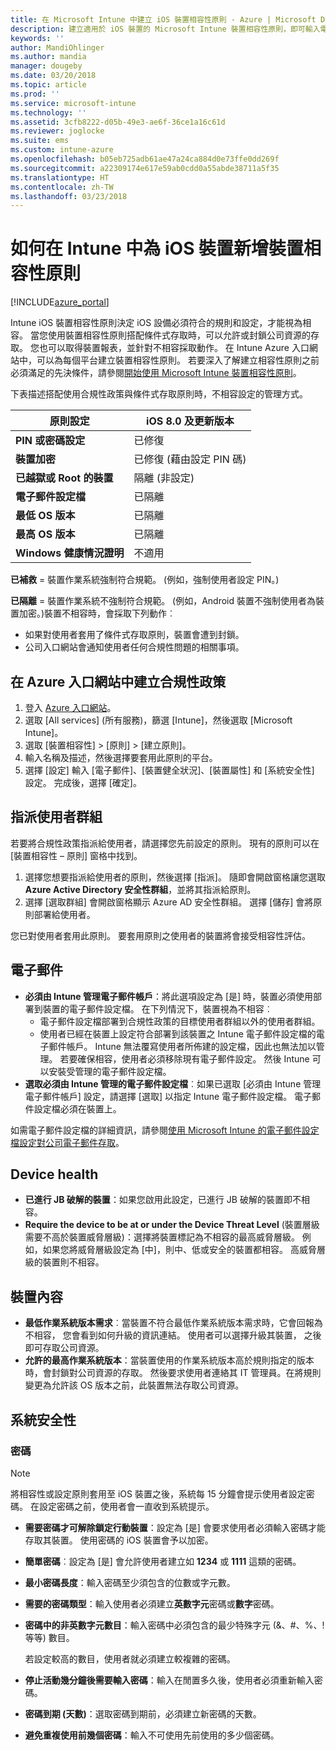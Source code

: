 ```yaml
---
title: 在 Microsoft Intune 中建立 iOS 裝置相容性原則 - Azure | Microsoft Docs
description: 建立適用於 iOS 裝置的 Microsoft Intune 裝置相容性原則，即可輸入電子郵件帳戶、檢查已進行 JB 破解的裝置、檢查最低與最高作業系統，以及設定密碼限制，包括密碼長度和裝置停止活動。
keywords: ''
author: MandiOhlinger
ms.author: mandia
manager: dougeby
ms.date: 03/20/2018
ms.topic: article
ms.prod: ''
ms.service: microsoft-intune
ms.technology: ''
ms.assetid: 3cfb8222-d05b-49e3-ae6f-36ce1a16c61d
ms.reviewer: joglocke
ms.suite: ems
ms.custom: intune-azure
ms.openlocfilehash: b05eb725adb61ae47a24ca884d0e73ffe0dd269f
ms.sourcegitcommit: a22309174e617e59ab0cdd0a55abde38711a5f35
ms.translationtype: HT
ms.contentlocale: zh-TW
ms.lasthandoff: 03/23/2018
---
```

# <a name="add-a-device-compliance-policy-for-ios-devices-in-intune"></a>如何在 Intune 中為 iOS 裝置新增裝置相容性原則

[!INCLUDE[azure_portal](./includes/azure_portal.md)]

Intune iOS 裝置相容性原則決定 iOS 設備必須符合的規則和設定，才能視為相容。 當您使用裝置相容性原則搭配條件式存取時，可以允許或封鎖公司資源的存取。 您也可以取得裝置報表，並針對不相容採取動作。 在 Intune Azure 入口網站中，可以為每個平台建立裝置相容性原則。 若要深入了解建立相容性原則之前必須滿足的先決條件，請參閱[開始使用 Microsoft Intune 裝置相容性原則](device-compliance-get-started.md)。

下表描述搭配使用合規性政策與條件式存取原則時，不相容設定的管理方式。

| **原則設定** | **iOS 8.0 及更新版本** |
| --- | --- |
| **PIN 或密碼設定** | 已修復 |
| **裝置加密** | 已修復 (藉由設定 PIN 碼) |
| **已越獄或 Root 的裝置** | 隔離 (非設定)
| **電子郵件設定檔** | 已隔離 |
|**最低 OS 版本** | 已隔離 |
| **最高 OS 版本** | 已隔離 |
| **Windows 健康情況證明** | 不適用 |

**已補救** = 裝置作業系統強制符合規範。 (例如，強制使用者設定 PIN。)

**已隔離** = 裝置作業系統不強制符合規範。 (例如，Android 裝置不強制使用者為裝置加密。)裝置不相容時，會採取下列動作︰

- 如果對使用者套用了條件式存取原則，裝置會遭到封鎖。
- 公司入口網站會通知使用者任何合規性問題的相關事項。

## <a name="create-a-compliance-policy-in-the-azure-portal"></a>在 Azure 入口網站中建立合規性政策

1. 登入 [Azure 入口網站](https://portal.azure.com)。
2. 選取 [All services] (所有服務)，篩選 [Intune]，然後選取 [Microsoft Intune]。
3. 選取 [裝置相容性] > [原則] > [建立原則]。
4. 輸入名稱及描述，然後選擇要套用此原則的平台。
5. 選擇 [設定] 輸入 [電子郵件]、[裝置健全狀況]、[裝置屬性] 和 [系統安全性] 設定。 完成後，選擇 [確定]。

<!--- 4. Choose **Actions for noncompliance** to say what actions should happen when a device is determined as noncompliant with this policy.
5. In the **Actions for noncompliance** pane, choose **Add** to create a new action.  The action parameters pane allows you to specify the action, email recipients that should receive the notification in addition to the user of the device, and the content of the notification that you want to send.
7. The message template option allows you to create several custom emails depending on when the action is set to take. For example, you can create a message for notifications that are sent for the first time and a different message for final warning before access is blocked. The custom messages that you create can be used for all your device compliance policy.
7. Specify the **Grace period** which determines when that action to take place.  For example, you may want to send a notification as soon as the device is evaluated as noncompliant, but allow some time before enforcing the conditional access policy to block access to company resources like SharePoint online.
8. Choose **Add** to finish creating the action.
9. You can create multiple actions and the sequence in which they should occur. Choose **Ok** when you are finished creating all the actions.--->

## <a name="assign-user-groups"></a>指派使用者群組

若要將合規性政策指派給使用者，請選擇您先前設定的原則。 現有的原則可以在 [裝置相容性 – 原則] 窗格中找到。

1. 選擇您想要指派給使用者的原則，然後選擇 [指派]。 隨即會開啟窗格讓您選取 **Azure Active Directory 安全性群組**，並將其指派給原則。
2. 選擇 [選取群組] 會開啟窗格顯示 Azure AD 安全性群組。  選擇 [儲存] 會將原則部署給使用者。

您已對使用者套用此原則。  要套用原則之使用者的裝置將會接受相容性評估。

<!---## Compliance policy settings--->

## <a name="email"></a>電子郵件

- **必須由 Intune 管理電子郵件帳戶**：將此選項設定為 [是] 時，裝置必須使用部署到裝置的電子郵件設定檔。 在下列情況下，裝置視為不相容︰
  - 電子郵件設定檔部署到合規性政策的目標使用者群組以外的使用者群組。
  - 使用者已經在裝置上設定符合部署到該裝置之 Intune 電子郵件設定檔的電子郵件帳戶。 Intune 無法覆寫使用者所佈建的設定檔，因此也無法加以管理。 若要確保相容，使用者必須移除現有電子郵件設定。 然後 Intune 可以安裝受管理的電子郵件設定檔。
- **選取必須由 Intune 管理的電子郵件設定檔**︰如果已選取 [必須由 Intune 管理電子郵件帳戶] 設定，請選擇 [選取] 以指定 Intune 電子郵件設定檔。 電子郵件設定檔必須在裝置上。

如需電子郵件設定檔的詳細資訊，請參閱[使用 Microsoft Intune 的電子郵件設定檔設定對公司電子郵件存取](https://docs.microsoft.com/intune-classic/deploy-use/configure-access-to-corporate-email-using-email-profiles-with-microsoft-intune)。

## <a name="device-health"></a>Device health

- **已進行 JB 破解的裝置**：如果您啟用此設定，已進行 JB 破解的裝置即不相容。
- **Require the device to be at or under the Device Threat Level** (裝置層級需要不高於裝置威脅層級)：選擇將裝置標記為不相容的最高威脅層級。 例如，如果您將威脅層級設定為 [中]，則中、低或安全的裝置都相容。 高威脅層級的裝置則不相容。

## <a name="device-properties"></a>裝置內容

- **最低作業系統版本需求**︰當裝置不符合最低作業系統版本需求時，它會回報為不相容， 您會看到如何升級的資訊連結。 使用者可以選擇升級其裝置， 之後即可存取公司資源。
- **允許的最高作業系統版本**：當裝置使用的作業系統版本高於規則指定的版本時，會封鎖對公司資源的存取。 然後要求使用者連絡其 IT 管理員。在將規則變更為允許該 OS 版本之前，此裝置無法存取公司資源。

## <a name="system-security"></a>系統安全性

### <a name="password"></a>密碼

> [!NOTE]
> 將相容性或設定原則套用至 iOS 裝置之後，系統每 15 分鐘會提示使用者設定密碼。 在設定密碼之前，使用者會一直收到系統提示。

- **需要密碼才可解除鎖定行動裝置**：設定為 [是] 會要求使用者必須輸入密碼才能存取其裝置。 使用密碼的 iOS 裝置會予以加密。
- **簡單密碼**︰設定為 [是] 會允許使用者建立如 **1234** 或 **1111** 這類的密碼。
- **最小密碼長度**：輸入密碼至少須包含的位數或字元數。
- **需要的密碼類型**：輸入使用者必須建立**英數字元**密碼或**數字**密碼。
- **密碼中的非英數字元數目**：輸入密碼中必須包含的最少特殊字元 (&、#、%、! 等等) 數目。

    若設定較高的數目，使用者就必須建立較複雜的密碼。

- **停止活動幾分鐘後需要輸入密碼**：輸入在閒置多久後，使用者必須重新輸入密碼。
- **密碼到期 (天數)**：選取密碼到期前，必須建立新密碼的天數。
- **避免重複使用前幾個密碼**：輸入不可使用先前使用的多少個密碼。

<!--- ## Next steps

[How to monitor device compliance](device-compliance-monitor.md)--->
